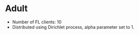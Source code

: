 # Adult
- Number of FL clients: 10
- Distributed using Dirichlet process, alpha parameter set to 1.
